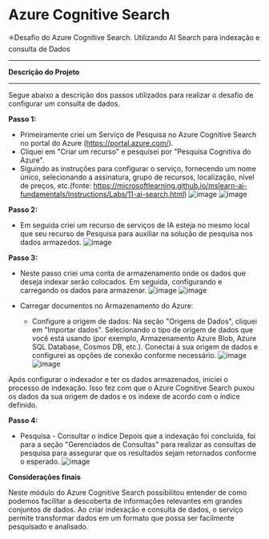 # Azure Cognitive Search

✳️Desafio do Azure Cognitive Search. Utilizando AI Search para indexação e consulta de Dados
__________________________

**Descrição do Projeto**
__________________________
Segue abaixo a descrição dos passos utilizados para realizar o desafio de configurar um consulta de dados.

**Passo 1:**
- Primeiramente criei um Serviço de Pesquisa no Azure Cognitive Search no portal do Azure (https://portal.azure.com/).
- Cliquei em "Criar um recurso" e pesquisei por "Pesquisa Cognitiva do Azure".
- Siguindo as instruções para configurar o serviço, fornecendo um nome único, selecionando a assinatura, grupo de recursos, localização, nível de preços, etc.(fonte: https://microsoftlearning.github.io/mslearn-ai-fundamentals/Instructions/Labs/11-ai-search.html)
![image](https://github.com/Andrelpavan/Cognitivesearch/assets/69944259/6e85d544-a6bc-464b-a3f0-d64247ffeabb)
![image](https://github.com/Andrelpavan/Cognitivesearch/assets/69944259/0f49d5e5-ab9e-4008-815b-8556d7de56ac)

**Passo 2:**
- Em seguida criei um recurso de serviços de IA esteja no mesmo local que seu recurso de Pesquisa para auxiliar na solução de pesquisa nos dados armazedos.
![image](https://github.com/Andrelpavan/Cognitivesearch/assets/69944259/b2d7e454-d44e-45b8-a6af-4ee964cfa27e)

**Passo 3:**
- Neste passo criei uma conta de armazenamento onde os dados que deseja indexar serão colocados. Em seguida, configurando e carregando os dados para armazenar.
![image](https://github.com/Andrelpavan/Cognitivesearch/assets/69944259/f5d2eb04-1c2b-4b9e-b4bc-5f657822a487)
![image](https://github.com/Andrelpavan/Cognitivesearch/assets/69944259/053e243f-e3a8-4993-ae76-e8b61633d828)

- Carregar documentos no Armazenamento do Azure:
  - Configure a origem de dados:
Na seção "Origens de Dados", cliquei em "Importar dados".
Selecionando o tipo de origem de dados que você está usando (por exemplo, Armazenamento Azure Blob, Azure SQL Database, Cosmos DB, etc.).
Conectai à sua origem de dados e configurei as opções de conexão conforme necessário.
![image](https://github.com/Andrelpavan/Cognitivesearch/assets/69944259/1cc55b20-f322-4260-b0a3-8c137004ed67)
![image](https://github.com/Andrelpavan/Cognitivesearch/assets/69944259/04820e3d-de29-4029-b377-69aa84d9c15a)

Após configurar o indexador e ter os dados armazenados, iniciei o processo de indexação. Isso fez com que o Azure Cognitive Search puxou os dados da sua origem de dados e os indexe de acordo com o índice definido.

**Passo 4:**
-  Pesquisa - Consultar o índice
Depois que a indexação foi concluída, foi para a seção "Gerenciados de Consultas" para realizar as consultas de pesquisa para assegurar que os resultados sejam retornados conforme o esperado.
![image](https://github.com/Andrelpavan/Cognitivesearch/assets/69944259/ca4baec0-a9f4-43ca-90ee-f98721ee4d83)

**Considerações finais**

Neste módulo do Azure Cognitive Search possibilitou entender de como podemos facilitar a descoberta de informações relevantes em grandes conjuntos de dados. Ao criar indexação e consulta de dados, o serviço permite transformar dados em um formato que possa ser facilmente pesquisado e analisado.


